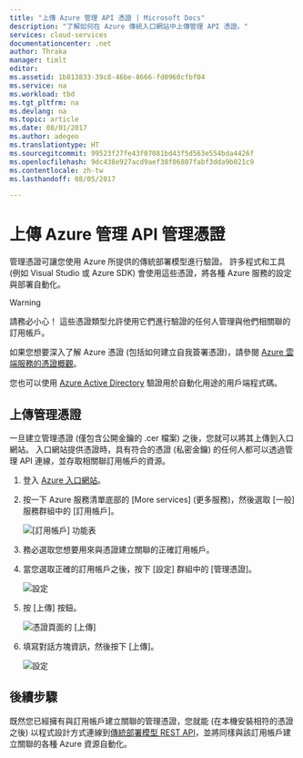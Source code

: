 ```yaml
---
title: "上傳 Azure 管理 API 憑證 | Microsoft Docs"
description: "了解如何在 Azure 傳統入口網站中上傳管理 API 憑證。"
services: cloud-services
documentationcenter: .net
author: Thraka
manager: timlt
editor: 
ms.assetid: 1b813833-39c8-46be-8666-fd0960cfbf04
ms.service: na
ms.workload: tbd
ms.tgt_pltfrm: na
ms.devlang: na
ms.topic: article
ms.date: 08/01/2017
ms.author: adegeo
ms.translationtype: HT
ms.sourcegitcommit: 99523f27fe43f07081bd43f5d563e554bda4426f
ms.openlocfilehash: 9dc438e927acd9aef38f06807fabf3dda9b021c9
ms.contentlocale: zh-tw
ms.lasthandoff: 08/05/2017

---
```

# <a name="upload-an-azure-management-api-management-certificate"></a>上傳 Azure 管理 API 管理憑證
管理憑證可讓您使用 Azure 所提供的傳統部署模型進行驗證。 許多程式和工具 (例如 Visual Studio 或 Azure SDK) 會使用這些憑證，將各種 Azure 服務的設定與部署自動化。 

> [!WARNING]
> 請務必小心！ 這些憑證類型允許使用它們進行驗證的任何人管理與他們相關聯的訂用帳戶。
>
>

如果您想要深入了解 Azure 憑證 (包括如何建立自我簽署憑證)，請參閱 [Azure 雲端服務的憑證概觀](cloud-services/cloud-services-certs-create.md#what-are-management-certificates)。

您也可以使用 [Azure Active Directory](https://azure.microsoft.com/en-us/services/active-directory/) 驗證用於自動化用途的用戶端程式碼。

## <a name="upload-a-management-certificate"></a>上傳管理憑證
一旦建立管理憑證 (僅包含公開金鑰的 .cer 檔案) 之後，您就可以將其上傳到入口網站。 入口網站提供憑證時，具有符合的憑證 (私密金鑰) 的任何人都可以透過管理 API 連線，並存取相關聯訂用帳戶的資源。

1. 登入 [Azure 入口網站](http://portal.azure.com)。
2. 按一下 Azure 服務清單底部的 [More services] (更多服務)，然後選取 [一般] 服務群組中的 [訂用帳戶]。

    ![[訂用帳戶] 功能表](./media/azure-api-management-certs/subscriptions_menu.png)

3. 務必選取您想要用來與憑證建立關聯的正確訂用帳戶。     
4. 當您選取正確的訂用帳戶之後，按下 [設定] 群組中的 [管理憑證]。

    ![設定](./media/azure-api-management-certs/mgmtcerts_menu.png)

5. 按 [上傳]  按鈕。

    ![憑證頁面的 [上傳]](./media/azure-api-management-certs/certificates_page.png)
6. 填寫對話方塊資訊，然後按下 [上傳]。

    ![設定](./media/azure-api-management-certs/certificate_details.png)

## <a name="next-steps"></a>後續步驟
既然您已經擁有與訂用帳戶建立關聯的管理憑證，您就能 (在本機安裝相符的憑證之後) 以程式設計方式連線到[傳統部署模型 REST API](https://msdn.microsoft.com/library/azure/mt420159.aspx)，並將同樣與該訂用帳戶建立關聯的各種 Azure 資源自動化。

